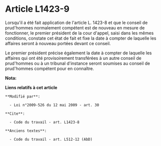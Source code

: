 # Article L1423-9

Lorsqu'il a été fait application de l'article L. 1423-8 et que le conseil de prud'hommes normalement compétent est de nouveau
en mesure de fonctionner, le premier président de la cour d'appel, saisi dans les mêmes conditions, constate cet état de fait
et fixe la date à compter de laquelle les affaires seront à nouveau portées devant ce conseil. 

Le premier président précise également la date à compter de laquelle les affaires qui ont été provisoirement transférées à un
autre conseil de prud'hommes ou à un tribunal d'instance seront soumises au conseil de prud'hommes compétent pour en
connaître.

**Nota:**



**Liens relatifs à cet article**

	**Modifié par**:

	  - Loi n°2009-526 du 12 mai 2009 - art. 30

	**Cite**:

	  - Code du travail - art. L1423-8

	**Anciens textes**:

	  - Code du travail - art. L512-12 (AbD)
